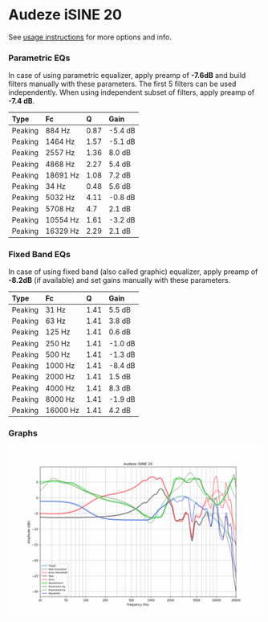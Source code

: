# Audeze iSINE 20
See [usage instructions](https://github.com/jaakkopasanen/AutoEq#usage) for more options and info.

### Parametric EQs
In case of using parametric equalizer, apply preamp of **-7.6dB** and build filters manually
with these parameters. The first 5 filters can be used independently.
When using independent subset of filters, apply preamp of **-7.4 dB**.

| Type    | Fc       |    Q | Gain    |
|:--------|:---------|:-----|:--------|
| Peaking | 884 Hz   | 0.87 | -5.4 dB |
| Peaking | 1464 Hz  | 1.57 | -5.1 dB |
| Peaking | 2557 Hz  | 1.36 | 8.0 dB  |
| Peaking | 4868 Hz  | 2.27 | 5.4 dB  |
| Peaking | 18691 Hz | 1.08 | 7.2 dB  |
| Peaking | 34 Hz    | 0.48 | 5.6 dB  |
| Peaking | 5032 Hz  | 4.11 | -0.8 dB |
| Peaking | 5708 Hz  | 4.7  | 2.1 dB  |
| Peaking | 10554 Hz | 1.61 | -3.2 dB |
| Peaking | 16329 Hz | 2.29 | 2.1 dB  |

### Fixed Band EQs
In case of using fixed band (also called graphic) equalizer, apply preamp of **-8.2dB**
(if available) and set gains manually with these parameters.

| Type    | Fc       |    Q | Gain    |
|:--------|:---------|:-----|:--------|
| Peaking | 31 Hz    | 1.41 | 5.5 dB  |
| Peaking | 63 Hz    | 1.41 | 3.8 dB  |
| Peaking | 125 Hz   | 1.41 | 0.6 dB  |
| Peaking | 250 Hz   | 1.41 | -1.0 dB |
| Peaking | 500 Hz   | 1.41 | -1.3 dB |
| Peaking | 1000 Hz  | 1.41 | -8.4 dB |
| Peaking | 2000 Hz  | 1.41 | 1.5 dB  |
| Peaking | 4000 Hz  | 1.41 | 8.3 dB  |
| Peaking | 8000 Hz  | 1.41 | -1.9 dB |
| Peaking | 16000 Hz | 1.41 | 4.2 dB  |

### Graphs
![](./Audeze%20iSINE%2020.png)